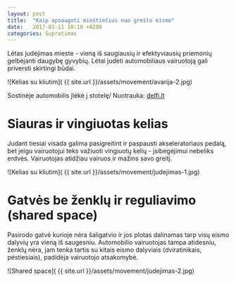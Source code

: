 ```yaml
---
layout: post
title:  "Kaip apsaugoti miestiečius nuo greito eismo"
date:   2017-03-11 10:10 +0200
categories: Supratimas
---
```

Lėtas judėjimas mieste - vieną iš saugiausių ir efektyviausių 
priemonių gelbėjanti daugybę gyvybių. Lėtai judėti automobiliaus 
vairuotoją gali priversti skirtingi būdai.

![Kelias su kliutim]( {{ site.url }}/assets/movement/avarija-2.jpg)
<div class="lighter smaller" style="margin:0 0 24px;">Sostinėje automobilis įlėkė į stotelę/ Nuotrauka: <a href="http://www.delfi.lt/news/daily/crime/sostineje-automobilis-ileke-i-stotele-suzalotuosius-gelbejo-vyriausybes-rumus-saugantys-pareigunai.d?id=69311086">delfi.lt</a></div>

# Siauras ir vingiuotas kelias

Judant tiesiai visada galima pasigreitint ir paspausti akseleratoriaus pedalą, bet jeigu vairuotojui
teks važiuoti vingiuotų kelių - įsibegėjimui nebeliks erdvės. Vairuotojas atidžiau vairuos ir mažins savo greitį.

![Kelias su kliutim]( {{ site.url }}/assets/movement/judejimas-1.jpg)

# Gatvės be ženklų ir reguliavimo (shared space)

Pasirodo gatvė kurioje nėra šaligatvio ir jos plotas dalinamas tarp visų eismo dalyvių yra vieną iš saugesniu.
Automobilio vairuotojas tampa atidesniu, ženklų nėra, jam tenka tartis su kitais eismo dalyviais (dviratinikais, pėstiesiais), 
padidėja vairuotojo atsakomybė.

![Shared space]( {{ site.url }}/assets/movement/judejimas-2.jpg)

